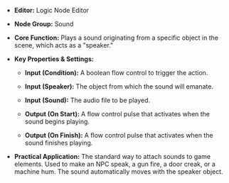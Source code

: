 - **Editor:** Logic Node Editor
    
- **Node Group:** Sound
    
- **Core Function:** Plays a sound originating from a specific object in the scene, which acts as a "speaker."
    
- **Key Properties & Settings:**
    
    - **Input (Condition):** A boolean flow control to trigger the action.
        
    - **Input (Speaker):** The object from which the sound will emanate.
        
    - **Input (Sound):** The audio file to be played.
        
    - **Output (On Start):** A flow control pulse that activates when the sound begins playing.
        
    - **Output (On Finish):** A flow control pulse that activates when the sound finishes playing.
        
- **Practical Application:** The standard way to attach sounds to game elements. Used to make an NPC speak, a gun fire, a door creak, or a machine hum. The sound automatically moves with the speaker object.